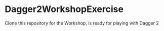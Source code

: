 # Dagger2WorkshopExercise
Clone this repository for the Workshop, is ready for playing with Dagger 2
